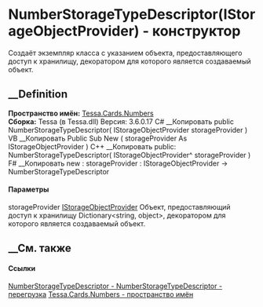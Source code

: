 # NumberStorageTypeDescriptor(IStorageObjectProvider) - конструктор
Создаёт экземпляр класса с указанием объекта, предоставляющего доступ к
хранилищу, декоратором для которого является создаваемый объект.
## __Definition
 **Пространство имён:** [Tessa.Cards.Numbers](N_Tessa_Cards_Numbers.htm)  
 **Сборка:** Tessa (в Tessa.dll) Версия: 3.6.0.17
C# __Копировать
     public NumberStorageTypeDescriptor(
    	IStorageObjectProvider storageProvider
    )
VB __Копировать
     Public Sub New ( 
    	storageProvider As IStorageObjectProvider
    )
C++ __Копировать
     public:
    NumberStorageTypeDescriptor(
    	IStorageObjectProvider^ storageProvider
    )
F# __Копировать
     new : 
            storageProvider : IStorageObjectProvider -> NumberStorageTypeDescriptor
#### Параметры
storageProvider
[IStorageObjectProvider](T_Tessa_Platform_Storage_IStorageObjectProvider.htm)
     Объект, предоставляющий доступ к хранилищу Dictionary<string, object>, декоратором для которого является создаваемый объект. 
## __См. также
#### Ссылки
[NumberStorageTypeDescriptor -
](T_Tessa_Cards_Numbers_NumberStorageTypeDescriptor.htm)
[NumberStorageTypeDescriptor -
перегрузка](Overload_Tessa_Cards_Numbers_NumberStorageTypeDescriptor__ctor.htm)
[Tessa.Cards.Numbers - пространство имён](N_Tessa_Cards_Numbers.htm)

